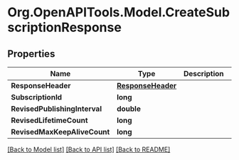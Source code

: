 # Org.OpenAPITools.Model.CreateSubscriptionResponse

## Properties

Name | Type | Description | Notes
------------ | ------------- | ------------- | -------------
**ResponseHeader** | [**ResponseHeader**](ResponseHeader.md) |  | [optional] 
**SubscriptionId** | **long** |  | [optional] 
**RevisedPublishingInterval** | **double** |  | [optional] 
**RevisedLifetimeCount** | **long** |  | [optional] 
**RevisedMaxKeepAliveCount** | **long** |  | [optional] 

[[Back to Model list]](../README.md#documentation-for-models) [[Back to API list]](../README.md#documentation-for-api-endpoints) [[Back to README]](../README.md)

